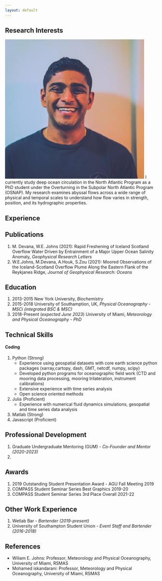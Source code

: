 ```yaml
---
layout: default
---
```


## Research Interests

<img class="profile-picture" src="profPic.jpeg">
I currently study deep ocean circulation in the North Atlantic Program as a PhD student under the Overturning in the Subpolar North Atlantic Program (OSNAP). My research examines abyssal flows across a wide range of physical and temporal scales to understand how flow varies in strength, position, and its hydrographic properties.

## Experience

## Publications

1. M. Devana, W.E. Johns (2021): Rapid Freshening of Iceland Scotland Overflow Water Driven by Entrainment of a Major Upper Ocean Salinity Anomaly, _Geophysical Research Letters_
2. W.E.Johns, M.Devana, A.Houk, S.Zou (2021): Moored Observations of the Iceland-Scotland Overflow Plume Along the Eastern Flank of the Reykjanes Ridge, _Journal of Geophysical Research: Oceans_
<!-- 2. S.Holmes, J.Watson: Consequences of living with a sociopath in London -->

## Education

1. 2013-2015 New York University, _Biochemistry_
2. 2015-2018 University of Southamption, UK, _Physical Oceanography - MSCi (integrated BSC & MSC)_
3. 2018-Present (_expected June 2023_) University of Miami, _Meteorology and Physical Oceanography - PhD_

## Technical Skills

#### Coding

1. Python (Strong)
   - Experience using geospatial datasets with core earth science python packages (xarray,cartopy, dash, GMT, netcdf, numpy, scipy)
   - Developed python programs for oceanographic field work (CTD and mooring data processing, mooring trilateration, instrument calibrations)
   - Extensive experience with time series analysis
   - Open science oriented methods
2. Julia (Proficient)
   - Experience with numerical fluid dynamics simulations, gesopatial and time series data analysis
3. Matlab (Strong)
4. Javascript (Proficient)

## Professional Development

1. Graduate Undergraduate Mentoring (GUM) - _Co-Founder and Mentor (2020-2023)_
2.

## Awards

1. 2019 Outstanding Student Presentation Award - AGU Fall Meeting 2019
2. COMPASS Student Seminar Series Best Graphics 2019-20
3. COMPASS Student Seminar Series 3rd Place Overall 2021-22

## Other Work Experience

1. Wetlab Bar - _Bartender (2019-present)_
2. University of Southampton Student Union - _Event Staff and Bartender (2016-2018)_

## References

- Wiliam E. Johns: Professor, Meteorology and Physical Oceanography, University of Miami, RSMAS
- Mohamed iskandarani: Professor, Meteorology and Physical Oceanography, University of Miami, RSMAS
<!-- - John Doe: Associate Professor, Department of Computer Science, Ipsum -->
